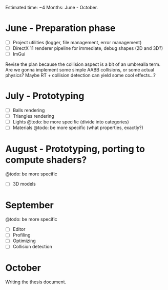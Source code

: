 Estimated time: ~4 Months: June - October.


# June - Preparation phase
- [ ] Project utilities (logger, file management, error management)
- [ ] DirectX 11 renderer pipeline for immediate, debug shapes (2D and 3D?)
- [ ] ImGui

Revise the plan because the collision aspect is a bit of an umbrealla term. Are we
gonna implement some simple AABB collisions, or some actual physics? Maybe 
RT + collision detection can yield some cool effects...?

# July - Prototyping
- [ ] Balls rendering
- [ ] Triangles rendering
- [ ] Lights @todo: be more specific (divide into categories)
- [ ] Materials @todo: be more specific (what properties, exactly?)

# August - Prototyping, porting to compute shaders?
@todo: be more specific
- [ ] 3D models

# September 
@todo: be more specific
- [ ] Editor
- [ ] Profiling 
- [ ] Optimizing
- [ ] Collision detection

# October
Writing the thesis document.